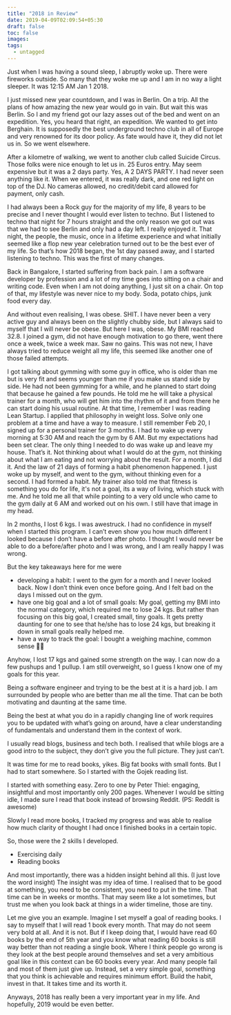```yaml
---
title: "2018 in Review"
date: 2019-04-09T02:09:54+05:30
draft: false
toc: false
images:
tags: 
  - untagged
---
```

Just when I was having a sound sleep, I abruptly woke up. There were fireworks outside. 
So many that they woke me up and I am in no way a light sleeper. It was 12:15 AM Jan 1 2018.

I just missed new year countdown, and I was in Berlin. On a trip. 
All the plans of how amazing the new year would go in vain. But wait this was Berlin. 
So I and my friend got our lazy asses out of the bed and went on an expedition. 
Yes, you heard that right, an expedition. We wanted to get into Berghain. 
It is supposedly the best underground techno club in all of Europe and very renowned for its door policy.
As fate would have it, they did not let us in. So we went elsewhere.

After a kilometre of walking, we went to another club called Suicide Circus. 
Those folks were nice enough to let us in. 25 Euros entry. May seem expensive but it was a 2 days party. 
Yes, A 2 DAYS PARTY. 
I had never seen anything like it. When we entered, it was really dark, and one red light on top of the DJ. 
No cameras allowed, no credit/debit card allowed for payment, only cash.

I had always been a Rock guy for the majority of my life, 8 years to be precise and I never thought I would ever listen to techno. But I listened to techno that night for 7 hours straight and the only reason we got out was that we had to see Berlin and only had a day left. I really enjoyed it. That night, the people, the music, once in a lifetime experience and what initially seemed like a flop new year celebration turned out to be the best ever of my life.
So that’s how 2018 began, the 1st day passed away, and I started listening to techno. This was the first of many changes.

Back in Bangalore, I started suffering from back pain. I am a software developer by profession and a lot of my time goes into sitting on a chair and writing code. Even when I am not doing anything, I just sit on a chair. On top of that, my lifestyle was never nice to my body. Soda, potato chips, junk food every day.

And without even realising, I was obese. SHIT. I have never been a very active guy and always been on the slightly chubby side, but I always said to myself that I will never be obese. But here I was, obese. My BMI reached 32.8. I joined a gym, did not have enough motivation to go there, went there once a week, twice a week max. Saw no gains. This was not new, I have always tried to reduce weight all my life, this seemed like another one of those failed attempts.

I got talking about gymming with some guy in office, who is older than me but is very fit and seems younger than me if you make us stand side by side. He had not been gymming for a while, and he planned to start doing that because he gained a few pounds. He told me he will take a physical trainer for a month, who will get him into the rhythm of it and from there he can start doing his usual routine.
At that time, I remember I was reading Lean Startup. I applied that philosophy in weight loss. Solve only one problem at a time and have a way to measure.
I still remember Feb 20, I signed up for a personal trainer for 3 months. I had to wake up every morning at 5:30 AM and reach the gym by 6 AM. But my expectations had been set clear. The only thing I needed to do was wake up and leave my house. That’s it. Not thinking about what I would do at the gym, not thinking about what I am eating and not worrying about the result. For a month, I did it. And the law of 21 days of forming a habit phenomenon happened. I just woke up by myself, and went to the gym, without thinking even for a second. I had formed a habit. My trainer also told me that fitness is something you do for life, it's not a goal, its a way of living, which stuck with me. And he told me all that while pointing to a very old uncle who came to the gym daily at 6 AM and worked out on his own. I still have that image in my head.

In 2 months, I lost 6 kgs. I was awestruck. I had no confidence in myself when I started this program. I can’t even show you how much different I looked because I don’t have a before after photo. I thought I would never be able to do a before/after photo and I was wrong, and I am really happy I was wrong.

But the key takeaways here for me were
- developing a habit: I went to the gym for a month and I never looked back. Now I don’t think even once before going. And I felt bad on the days I missed out on the gym.
- have one big goal and a lot of small goals: My goal, getting my BMI into the normal category, which required me to lose 24 kgs. But rather than focusing on this big goal, I created small, tiny goals. It gets pretty daunting for one to see that he/she has to lose 24 kgs, but breaking it down in small goals really helped me.
- have a way to track the goal: I bought a weighing machine, common sense 🤷‍♂

Anyhow, I lost 17 kgs and gained some strength on the way. I can now do a few pushups and 1 pullup. I am still overweight, so I guess I know one of my goals for this year.

Being a software engineer and trying to be the best at it is a hard job. I am surrounded by people who are better than me all the time. That can be both motivating and daunting at the same time.

Being the best at what you do in a rapidly changing line of work requires you to be updated with what’s going on around, have a clear understanding of fundamentals and understand them in the context of work.

I usually read blogs, business and tech both. I realised that while blogs are a good intro to the subject, they don’t give you the full picture. They just can’t.

It was time for me to read books, yikes. Big fat books with small fonts. But I had to start somewhere. So I started with the Gojek reading list.

I started with something easy. Zero to one by Peter Thiel: engaging, insightful and most importantly only 200 pages.
Whenever I would be sitting idle, I made sure I read that book instead of browsing Reddit. (PS: Reddit is awesome)

Slowly I read more books, I tracked my progress and was able to realise how much clarity of thought I had once I finished books in a certain topic.

So, those were the 2 skills I developed.
- Exercising daily
- Reading books

And most importantly, there was a hidden insight behind all this. (I just love the word insight) The insight was my idea of time. I realised that to be good at something, you need to be consistent, you need to put in the time. That time can be in weeks or months. That may seem like a lot sometimes, but trust me when you look back at things in a wider timeline, those are tiny.

Let me give you an example. Imagine I set myself a goal of reading books. I say to myself that I will read 1 book every month. That may do not seem very bold at all. And it is not. But if I keep doing that, I would have read 60 books by the end of 5th year and you know what reading 60 books is still way better than not reading a single book. Where I think people go wrong is they look at the best people around themselves and set a very ambitious goal like in this context can be 60 books every year. And many people fail and most of them just give up. Instead, set a very simple goal, something that you think is achievable and requires minimum effort. Build the habit, invest in that. It takes time and its worth it.

Anyways, 2018 has really been a very important year in my life. And hopefully, 2019 would be even better.
